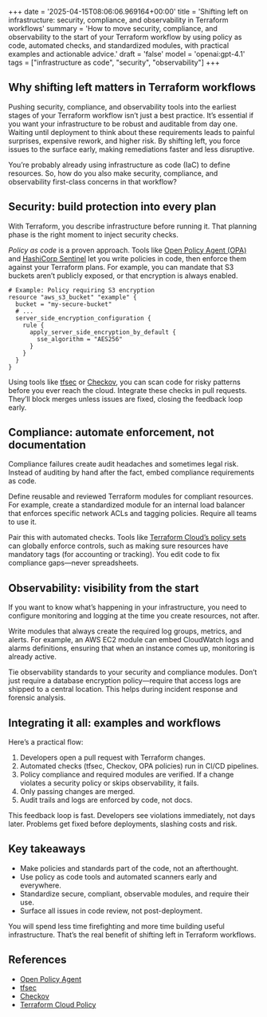 +++
date = '2025-04-15T08:06:06.969164+00:00'
title = 'Shifting left on infrastructure: security, compliance, and observability in Terraform workflows'
summary = 'How to move security, compliance, and observability to the start of your Terraform workflow by using policy as code, automated checks, and standardized modules, with practical examples and actionable advice.'
draft = 'false'
model = 'openai:gpt-4.1'
tags = ["infrastructure as code", "security", "observability"]
+++

## Why shifting left matters in Terraform workflows

Pushing security, compliance, and observability tools into the earliest stages of your Terraform workflow isn’t just a best practice. It’s essential if you want your infrastructure to be robust and auditable from day one. Waiting until deployment to think about these requirements leads to painful surprises, expensive rework, and higher risk. By shifting left, you force issues to the surface early, making remediations faster and less disruptive.

You’re probably already using infrastructure as code (IaC) to define resources. So, how do you also make security, compliance, and observability first-class concerns in that workflow?

## Security: build protection into every plan

With Terraform, you describe infrastructure before running it. That planning phase is the right moment to inject security checks.

*Policy as code* is a proven approach. Tools like [Open Policy Agent (OPA)](https://www.openpolicyagent.org/) and [HashiCorp Sentinel](https://www.hashicorp.com/sentinel) let you write policies in code, then enforce them against your Terraform plans. For example, you can mandate that S3 buckets aren’t publicly exposed, or that encryption is always enabled.

```hcl
# Example: Policy requiring S3 encryption
resource "aws_s3_bucket" "example" {
  bucket = "my-secure-bucket"
  # ...
  server_side_encryption_configuration {
    rule {
      apply_server_side_encryption_by_default {
        sse_algorithm = "AES256"
      }
    }
  }
}
```

Using tools like [tfsec](https://aquasecurity.github.io/tfsec/) or [Checkov](https://www.checkov.io/), you can scan code for risky patterns before you ever reach the cloud. Integrate these checks in pull requests. They’ll block merges unless issues are fixed, closing the feedback loop early.

## Compliance: automate enforcement, not documentation

Compliance failures create audit headaches and sometimes legal risk. Instead of auditing by hand after the fact, embed compliance requirements as code.

Define reusable and reviewed Terraform modules for compliant resources. For example, create a standardized module for an internal load balancer that enforces specific network ACLs and tagging policies. Require all teams to use it.

Pair this with automated checks. Tools like [Terraform Cloud’s policy sets](https://developer.hashicorp.com/terraform/cloud-docs/policy/overview) can globally enforce controls, such as making sure resources have mandatory tags (for accounting or tracking). You edit code to fix compliance gaps—never spreadsheets.

## Observability: visibility from the start

If you want to know what’s happening in your infrastructure, you need to configure monitoring and logging at the time you create resources, not after.

Write modules that always create the required log groups, metrics, and alerts. For example, an AWS EC2 module can embed CloudWatch logs and alarms definitions, ensuring that when an instance comes up, monitoring is already active.

Tie observability standards to your security and compliance modules. Don’t just require a database encryption policy—require that access logs are shipped to a central location. This helps during incident response and forensic analysis.

## Integrating it all: examples and workflows

Here’s a practical flow:

1. Developers open a pull request with Terraform changes.
2. Automated checks (tfsec, Checkov, OPA policies) run in CI/CD pipelines.
3. Policy compliance and required modules are verified. If a change violates a security policy or skips observability, it fails.
4. Only passing changes are merged.
5. Audit trails and logs are enforced by code, not docs.

This feedback loop is fast. Developers see violations immediately, not days later. Problems get fixed before deployments, slashing costs and risk.

## Key takeaways

- Make policies and standards part of the code, not an afterthought.
- Use policy as code tools and automated scanners early and everywhere.
- Standardize secure, compliant, observable modules, and require their use.
- Surface all issues in code review, not post-deployment.

You will spend less time firefighting and more time building useful infrastructure. That’s the real benefit of shifting left in Terraform workflows.

## References
- [Open Policy Agent](https://www.openpolicyagent.org/)
- [tfsec](https://aquasecurity.github.io/tfsec/)
- [Checkov](https://www.checkov.io/)
- [Terraform Cloud Policy](https://developer.hashicorp.com/terraform/cloud-docs/policy/overview)
